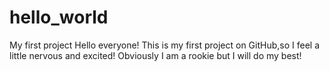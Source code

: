 # hello_world
My first project
Hello everyone! This is my first project on GitHub,so I feel a little nervous and excited! Obviously I am a rookie but I will do my best! 
